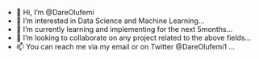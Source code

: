 - 👋 Hi, I’m @DareOlufemi
- 👀 I’m interested in Data Science and Machine Learning...
- 🌱 I’m currently learning and implementing for the next 5months...
- 💞️ I’m looking to collaborate on any project related to the above fields...
- 📫 You can reach me via my email or on Twitter @DareOlufemi1 ...

<!---
DareOlufemi/DareOlufemi is a ✨ special ✨ repository because its `README.md` (this file) appears on your GitHub profile.
You can click the Preview link to take a look at your changes.
--->
